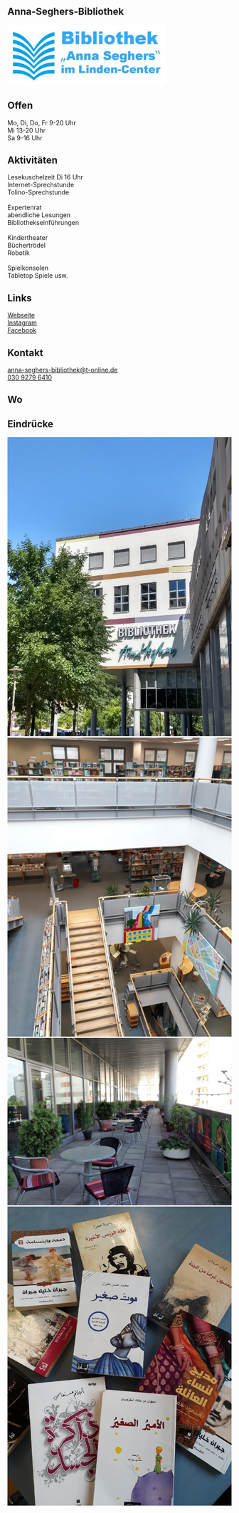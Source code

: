 ## Anna-Seghers-Bibliothek
<img id="topmedia" src="Images/Bibliothek/logo.jpg" />

## Offen
Mo, Di, Do, Fr 9-20 Uhr<br>
Mi 13-20 Uhr<br>
Sa 9-16 Uhr

## Aktivitäten
<p id="activities">
Lesekuschelzeit Di 16 Uhr<br>
Internet-Sprechstunde<br>
Tolino-Sprechstunde<br>
<br>
Expertenrat<br>
abendliche Lesungen<br>
Bibliothekseinführungen<br>
<br>
Kindertheater<br>
Büchertrödel<br>
Robotik<br>
<br>
Spielkonsolen<br>
Tabletop Spiele usw.
</p>

## Links
<a class="external_link" href="https://www.berlin.de/ba-lichtenberg/auf-einen-blick/buergerservice/bildung/artikel.298017.php">Webseite</a><br>
<a class="external_link" href="https://www.instagram.com/annaseghersbibliothek/">Instagram</a><br>
<a class="external_link" href="https://www.facebook.com/pg/stadtbibliothek.berlin.lichtenberg/about/?ref=page_internal">Facebook</a>

## Kontakt
[anna-seghers-bibliothek@t-online.de](mailto:anna-seghers-bibliothek@t-online.de)<br> 
<a href="tel:+493092796410">030 9279 6410</a>

## Wo
<div id="gmap"></div>
<script>window.onload = showMap('Prerower Platz 2, 13051 Berlin', 0, 'gmap_mini')</script>

## Eindrücke
<div class="mediacontainer">
  <img src="Images/Bibliothek/1.jpg" />
  <img src="Images/Bibliothek/2.jpg" />
  <img src="Images/Bibliothek/3.jpg" />
  <img src="Images/Bibliothek/4.jpg" />
</div>

